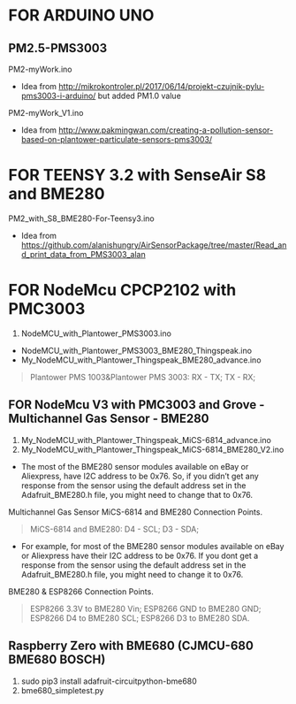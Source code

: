 # FOR ARDUINO UNO
## PM2.5-PMS3003
PM2-myWork.ino

* Idea from http://mikrokontroler.pl/2017/06/14/projekt-czujnik-pylu-pms3003-i-arduino/ but added PM1.0 value

PM2-myWork_V1.ino
* Idea from http://www.pakmingwan.com/creating-a-pollution-sensor-based-on-plantower-particulate-sensors-pms3003/




# FOR TEENSY 3.2  with SenseAir S8 and BME280

PM2_with_S8_BME280-For-Teensy3.ino
* Idea from https://github.com/alanishungry/AirSensorPackage/tree/master/Read_and_print_data_from_PMS3003_alan


# FOR NodeMcu CPCP2102 with PMC3003
1. NodeMCU_with_Plantower_PMS3003.ino 
  - NodeMCU_with_Plantower_PMS3003_BME280_Thingspeak.ino 
  - My_NodeMCU_with_Plantower_Thingspeak_BME280_advance.ino

> Plantower PMS 1003&Plantower PMS 3003: RX - TX; TX - RX;


## FOR NodeMcu V3 with PMC3003 and Grove - Multichannel Gas Sensor - BME280
1. My_NodeMCU_with_Plantower_Thingspeak_MiCS-6814_advance.ino
2. My_NodeMCU_with_Plantower_Thingspeak_MiCS-6814_BME280_V2.ino

* The most of the BME280 sensor modules available on eBay or Aliexpress,  have I2C address to be 0x76. So, if you didn’t get any response from the sensor using the default address set in the Adafruit_BME280.h file, you might need to change that to 0x76.

Multichannel Gas Sensor MiCS-6814 and BME280 Connection Points.
> MiCS-6814 and BME280: D4 - SCL; D3 - SDA;

* For example, for most of the BME280 sensor modules available on eBay or Aliexpress have their I2C address to be 0x76. If you dont get a response from the sensor using the default address set in the Adafruit_BME280.h file, you might need to change it to 0x76.

BME280 & ESP8266 Connection Points. 
> ESP8266 3.3V to BME280 Vin; ESP8266 GND to BME280 GND; ESP8266 D4 to BME280 SCL; ESP8266 D3 to BME280 SDA.


## Raspberry Zero with BME680 (CJMCU-680 BME680 BOSCH)
1. sudo pip3 install adafruit-circuitpython-bme680
2. bme680_simpletest.py
